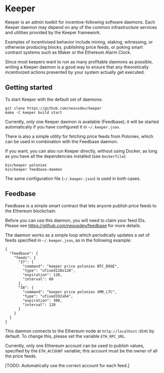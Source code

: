 Keeper
======

Keeper is an admin toolkit for incentive-following software daemons.
Each Keeper daemon may depend on any of the common infrastructure
services and utilities provided by the Keeper framework.

Examples of incentivised behavior include mining, staking, witnessing,
or otherwise producing blocks, publishing price feeds, or poking smart
contract systems such as Maker or the Ethereum Alarm Clock.

Since most keepers want to run as many profitable daemons as possible,
writing a Keeper daemon is a good way to ensure that any theoretically
incentivized actions presented by your system actually get executed.


Getting started
---------------

To start Keeper with the default set of daemons:

    git clone https://github.com/nexusdev/keeper
    make -C keeper build start

Currently, only one Keeper daemon is available (Feedbase); it will be
started automatically if you have configured it in `~/.keeper.json`.

There is also a simple utility for fetching price feeds from Poloniex,
which can be used in combination with the Feedbase daemon.

If you want, you can also run Keeper directly, without using Docker,
as long as you have all the dependencies installed (see `Dockerfile`):

    bin/keeper poloniex
    bin/keeper feedbase-daemon

The same configuration file (`~/.keeper.json`) is used in both cases.


Feedbase
--------

Feedbase is a simple smart contract that lets anyone publish price
feeds to the Ethereum blockchain.

Before you can use this daemon, you will need to claim your feed IDs.
Please see <https://github.com/nexusdev/feedbase> for more details.

The daemon works as a simple loop which periodically updates a set of
feeds specified in `~/.keeper.json`, as in the following example:

    {
      "feedbase": {
        "feeds": {
          "37": {
            "command": "keeper price poloniex BTC_DOGE",
            "type": "ufixed128x128",
            "expiration": 120,
            "interval": 60
          },
          "38": {
            "command": "keeper price poloniex XMR_LTC",
            "type": "ufixed192x64",
            "expiration": 300,
            "interval": 120
          }
        }
      }
    }

This daemon connects to the Ethereum node at `http://localhost:8545`
by default.  To change this, please set the variable `ETH_RPC_URL`.

Currently, only one Ethereum account can be used to publish values,
specified by the `ETH_ACCOUNT` variable; this account must be the
owner of all the price feeds.

[TODO: Automatically use the correct account for each feed.]
